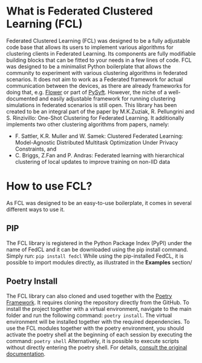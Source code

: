 # What is Federated Clustered Learning (FCL)

Federated Clustered Learning (FCL) was designed to be a fully adjustable code base that allows its users to implement various algorithms for clustering clients in Federated Learning. Its components are fully modifiable building blocks that can be fitted to your needs in a few lines of code. FCL was designed to be a minimalist Python boilerplate that allows the community to experiment with various clustering algorithms in federated scenarios. It does not aim to work as a Federated framework for actual communication between the devices, as there are already frameworks for doing that, e.g. [Flower](https://flower.ai/docs/framework/tutorial-series-what-is-federated-learning.html) or part of [PySyft](https://github.com/OpenMined/PySyft). However, the niche of a well-documented and easily adjustable framework for running clustering simulations in federated scenarios is still open. This library has been created to be an integral part of the paper by M.K.Zuziak, R. Pellungrini and S. Rinzivillo: One-Shot Clustering for Federated Learning. It additionally implements two other clustering algorithms from papers, namely:
- F. Sattler, K.R. Muller and W. Samek: Clustered Federated Learning: Model-Agnostic Distributed Multitask Optimization Under Privacy Constraints, and
- C. Briggs, Z.Fan and P. Andras: Federated learning with hierarchical clustering of local updates to improve training on non-IID data

# How to use FCL?
As FCL was designed to be an easy-to-use boilerplate, it comes in several different ways to use it.
## PIP
The FCL library is registered in the Python Package Index (PyPI) under the name of FedCL and it can be downloaded using the pip install command. Simply run:
``pip install fedcl``
While using the pip-installed FedCL, it is possible to import modules directly, as illustrated in the **Examples** section/
## Poetry Install
The FCL library can also cloned and used together with the [Poetry Framework](https://python-poetry.org/). 
It requires cloning the repository directly from the GitHub. To install the project together with a virtual environment, navigate to the main folder and run the following command:
``poetry install``.
The virtual environment will be installed together with the required dependencies.
To use the FCL modules together with the poetry environment, you should activate the poetry shell at the beginning of each session by executing the command:
``poetry shell``
Alternatively, it is possible to execute scripts without directly entering the poetry shell. For details, [consult the original documentation](https://python-poetry.org/).
